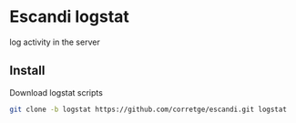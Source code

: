 Escandi logstat
===============

log activity in the server

Install
-------

Download logstat scripts

```bash
git clone -b logstat https://github.com/corretge/escandi.git logstat
```

